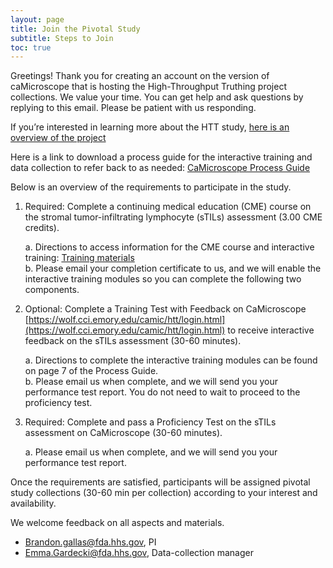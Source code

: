```yaml
---
layout: page
title: Join the Pivotal Study 
subtitle: Steps to Join
toc: true
---
```


Greetings! Thank you for creating an account on the version of caMicroscope that is hosting the High-Throughput Truthing project collections. We value your time. You can get help and ask questions by replying to this email. Please be patient with us responding.

If you’re interested in learning more about the HTT study, [here is an overview of the project](/../assets/pages/whatIsHTT)

Here is a link to download a process guide for the interactive training and data collection to refer back to as needed: [CaMicroscope Process Guide](/../training-2023/pdfs/caMicro-ProcessGuide-20230821.pdf)

Below is an overview of the requirements to participate in the study. 

1.	Required: Complete a continuing medical education (CME) course on the stromal tumor-infiltrating lymphocyte (sTILs) assessment (3.00 CME credits).

    a. Directions to access information for the CME course and interactive training: [Training materials](/../assets/pages/training-2023)  
    b. Please email your completion certificate to us, and we will enable the interactive training modules so you can complete the following two components.  

2.	Optional: Complete a Training Test with Feedback on CaMicroscope [https://wolf.cci.emory.edu/camic/htt/login.html](https://wolf.cci.emory.edu/camic/htt/login.html) to receive interactive feedback on the sTILs assessment (30-60 minutes).  

    a. Directions to complete the interactive training modules can be found on page 7 of the Process Guide.  
    b. Please email us when complete, and we will send you your performance test report. You do not need to wait to proceed to the proficiency test.  
  
3.	Required: Complete and pass a Proficiency Test on the sTILs assessment on CaMicroscope (30-60 minutes).  

    a. Please email us when complete, and we will send you your performance test report.

Once the requirements are satisfied, participants will be assigned pivotal study collections (30-60 min per collection) according to your interest and availability.

We welcome feedback on all aspects and materials.

* Brandon.gallas@fda.hhs.gov, PI
* Emma.Gardecki@fda.hhs.gov, Data-collection manager

